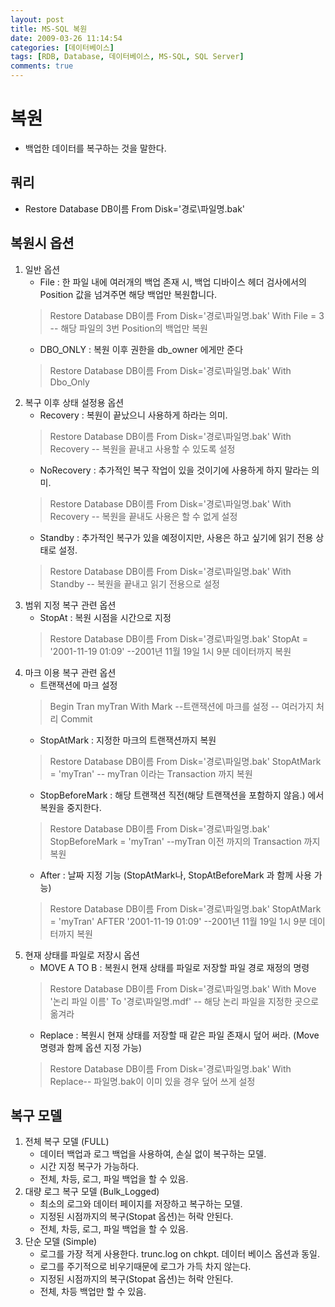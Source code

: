 ```yaml
---
layout: post
title: MS-SQL 복원
date: 2009-03-26 11:14:54
categories: [데이터베이스]
tags: [RDB, Database, 데이터베이스, MS-SQL, SQL Server]
comments: true
---
```


# 복원
- 백업한 데이터를 복구하는 것을 말한다.

## 쿼리
- Restore Database DB이름 From Disk='경로\파일명.bak'

## 복원시 옵션
1. 일반 옵션
   - File : 한 파일 내에 여러개의 백업 존재 시, 백업 디바이스 헤더 검사에서의 Position 값을 넘겨주면 해당 백업만 복원합니다.
    >Restore Database DB이름 From Disk='경로\파일명.bak' 
    >With File = 3 -- 해당 파일의 3번 Position의 백업만 복원
   - DBO_ONLY : 복원 이후 권한을 db_owner 에게만 준다
   >Restore Database DB이름 From Disk='경로\파일명.bak' 
   >With Dbo_Only
2. 복구 이후 상태 설정용 옵션
   - Recovery : 복원이 끝났으니 사용하게 하라는 의미.
   >Restore Database DB이름 From Disk='경로\파일명.bak' 
   >With Recovery -- 복원을 끝내고 사용할 수 있도록 설정
   - NoRecovery : 추가적인 복구 작업이 있을 것이기에 사용하게 하지 말라는 의미.
   >Restore Database DB이름 From Disk='경로\파일명.bak' 
   >With Recovery -- 복원을 끝내도 사용은 할 수 없게 설정
   - Standby : 추가적인 복구가 있을 예정이지만, 사용은 하고 싶기에 읽기 전용 상태로 설정.
   >Restore Database DB이름 From Disk='경로\파일명.bak' 
   >With Standby -- 복원을 끝내고 읽기 전용으로 설정
3. 범위 지정 복구 관련 옵션
   - StopAt : 복원 시점을 시간으로 지정
   >Restore Database DB이름 From Disk='경로\파일명.bak'
   >StopAt = '2001-11-19 01:09' --2001년 11월 19일 1시 9분 데이터까지 복원
4. 마크 이용 복구 관련 옵션
   - 트랜잭션에 마크 설정
   >Begin Tran myTran With Mark --트랜잭션에 마크를 설정
   >-- 여러가지 처리
   >Commit
   - StopAtMark : 지정한 마크의 트랜잭션까지 복원
   >Restore Database DB이름 From Disk='경로\파일명.bak'
   >StopAtMark = 'myTran' -- myTran 이라는 Transaction 까지 복원
   - StopBeforeMark : 해당 트랜잭션 직전(해당 트랜잭션을 포함하지 않음.) 에서 복원을 중지한다.
   >Restore Database DB이름 From Disk='경로\파일명.bak'
   >StopBeforeMark = 'myTran' --myTran 이전 까지의 Transaction 까지 복원
   - After : 날짜 지정 기능 (StopAtMark나, StopAtBeforeMark 과 함께 사용 가능)
   >Restore Database DB이름 From Disk='경로\파일명.bak'
   >StopAtMark = 'myTran'
   >AFTER '2001-11-19 01:09' --2001년 11월 19일 1시 9분 데이터까지 복원
5. 현재 상태를 파일로 저장시 옵션
   - MOVE A TO B : 복원시 현재 상태를 파일로 저장할 파일 경로 재정의 명령
   >Restore Database DB이름 From Disk='경로\파일명.bak' 
   >With Move '논리 파일 이름' To '경로\파일명.mdf' -- 해당 논리 파일을 지정한 곳으로 옮겨라
   - Replace : 복원시 현재 상태를 저장할 때 같은 파일 존재시 덮어 써라. (Move 명령과 함께 옵션 지정 가능)
   >Restore Database DB이름 From Disk='경로\파일명.bak' 
   >With Replace-- 파일명.bak이 이미 있을 경우 덮어 쓰게 설정

## 복구 모델
1. 전체 복구 모델 (FULL)
   - 데이터 백업과 로그 백업을 사용하여, 손실 없이 복구하는 모델.
   - 시간 지정 복구가 가능하다.
   - 전체, 차등, 로그, 파일 백업을 할 수 있음.
2. 대량 로그 복구 모델 (Bulk_Logged)
   - 최소의 로그와 데이터 페이지를 저장하고 복구하는 모델.
   - 지정된 시점까지의 복구(Stopat 옵션)는 허락 안된다.
   - 전체, 차등, 로그, 파일 백업을 할 수 있음.
3. 단순 모델 (Simple)
   - 로그를 가장 적게 사용한다. trunc.log on chkpt. 데이터 베이스 옵션과 동일.
   - 로그를 주기적으로 비우기때문에 로그가 가득 차지 않는다.
   - 지정된 시점까지의 복구(Stopat 옵션)는 허락 안된다.
   - 전체, 차등 백업만 할 수 있음.